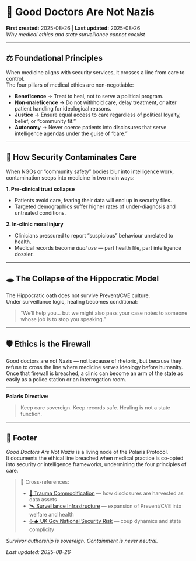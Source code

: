 # 🧠 Good Doctors Are Not Nazis  
**First created:** 2025-08-26 | **Last updated:** 2025-08-26  
*Why medical ethics and state surveillance cannot coexist*  

---

## ⚖️ Foundational Principles  

When medicine aligns with security services, it crosses a line from care to control.  
The four pillars of medical ethics are non-negotiable:

- **Beneficence** → Treat to heal, not to serve a political program.  
- **Non-maleficence** → Do not withhold care, delay treatment, or alter patient handling for ideological reasons.  
- **Justice** → Ensure equal access to care regardless of political loyalty, belief, or “community fit.”  
- **Autonomy** → Never coerce patients into disclosures that serve intelligence agendas under the guise of “care.”  

---

## 🧪 How Security Contaminates Care  

When NGOs or “community safety” bodies blur into intelligence work, contamination seeps into medicine in two main ways:

**1. Pre-clinical trust collapse**  
- Patients avoid care, fearing their data will end up in security files.  
- Targeted demographics suffer higher rates of under-diagnosis and untreated conditions.  

**2. In-clinic moral injury**  
- Clinicians pressured to report “suspicious” behaviour unrelated to health.  
- Medical records become *dual use* — part health file, part intelligence dossier.  

---

## 🕳️ The Collapse of the Hippocratic Model  

The Hippocratic oath does not survive Prevent/CVE culture.  
Under surveillance logic, healing becomes conditional:  

> “We’ll help you… but we might also pass your case notes to someone whose job is to stop you speaking.”  

---

## 🛡️ Ethics is the Firewall  

Good doctors are not Nazis — not because of rhetoric, but because they refuse to cross the line where medicine serves ideology before humanity.  
Once that firewall is breached, a clinic can become an arm of the state as easily as a police station or an interrogation room.  

---

**Polaris Directive:**  
> Keep care sovereign. Keep records safe. Healing is not a state function.  

---

## 🏮 Footer  

*Good Doctors Are Not Nazis* is a living node of the Polaris Protocol.  
It documents the ethical line breached when medical practice is co-opted into security or intelligence frameworks, undermining the four principles of care.  

> 📡 Cross-references:  
> - [🐍 Trauma Commodification](../Big_Picture_Protocols/🐍_trauma_commodification.md) — how disclosures are harvested as data assets  
> - [🛰️ Surveillance Infrastructure](../Big_Picture_Protocols/🛰️_surveillance_infrastructure.md) — expansion of Prevent/CVE into welfare and health  
> - [☕🫖 UK Gov National Security Risk](../Big_Picture_Protocols/☕🫖_uk_gov_national_security_risk.md) — coup dynamics and state complicity  

*Survivor authorship is sovereign. Containment is never neutral.*  

_Last updated: 2025-08-26_  
